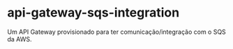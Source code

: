 # api-gateway-sqs-integration
Um API Gateway provisionado para ter comunicação/integração com o SQS da AWS.
